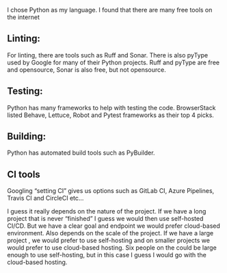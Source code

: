 I chose Python as my language. I found that there are many free tools on the internet 

## Linting: 

For linting, there are tools such as Ruff and Sonar. There is also pyType used by Google for many of their Python projects. Ruff and pyType are free and opensource, Sonar is also free, but not opensource. 

## Testing: 

Python has many frameworks to help with testing the code. BrowserStack listed Behave, Lettuce, Robot and Pytest frameworks as their top 4 picks. 

 

## Building: 

Python has automated build tools such as PyBuilder.  

 

## CI tools 

Googling “setting CI” gives us options such as GitLab CI, Azure Pipelines, Travis CI and CircleCI etc... 

 

I guess it really depends on the nature of the project. If we have a long project that is never “finished” I guess we would then use self-hosted CI/CD. But we have a clear goal and endpoint we would prefer cloud-based environment. Also depends on the scale of the project. If we have a large project , we would prefer to use self-hosting and on smaller projects we would prefer to use cloud-based hosting. Six people on the could be large enough to use self-hosting, but in this case I guess I would go with the cloud-based hosting. 
